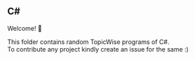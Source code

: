 ## C#

Welcome! 👋

This folder contains random TopicWise programs of C#.  
To contribute any project kindly create an issue for the same :)
